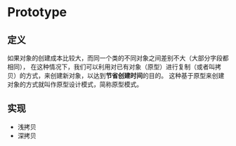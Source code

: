 # Prototype

## 定义

如果对象的创建成本比较大，而同一个类的不同对象之间差别不大（大部分字段都相同），
在这种情况下，我们可以利用对已有对象（原型）进行复制（或者叫拷贝）的方式，来创建新对象，以达到**节省创建时间**的目的。
这种基于原型来创建对象的方式就叫作原型设计模式，简称原型模式。


## 实现

- 浅拷贝
- 深拷贝
